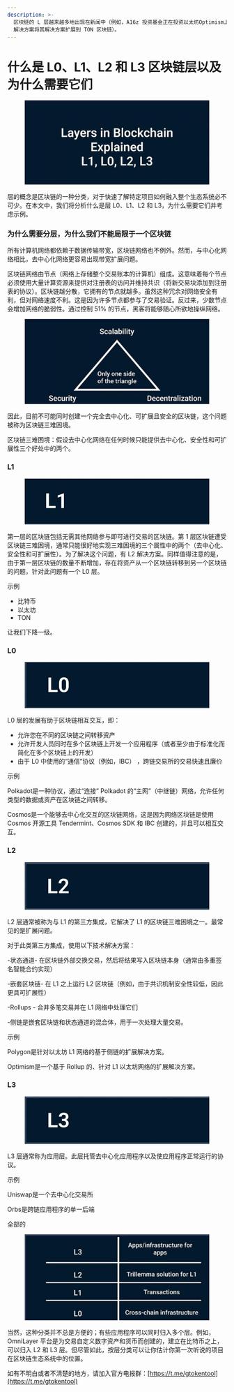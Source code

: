 ```yaml
---
description: >-
  区块链的 L 层越来越多地出现在新闻中（例如，A16z 投资基金正在投资以太坊Optimism上的 L2 解决方案，或者 Orbs 的 L3
  解决方案将其解决方案扩展到 TON 区块链）。
---
```


# 什么是 L0、L1、L2 和 L3 区块链层以及为什么需要它们

<figure><img src="../.gitbook/assets/111.png" alt=""><figcaption></figcaption></figure>

层的概念是区块链的一种分类，对于快速了解特定项目如何融入整个生态系统必不可少。在本文中，我们将分析什么是层 L0、L1、L2 和 L3，为什么需要它们并考虑示例。

### 为什么需要分层，为什么我们不能局限于一个区块链

所有计算机网络都依赖于数据传输带宽，区块链网络也不例外。然而，与中心化网络相比，去中心化网络更容易出现带宽扩展问题。

区块链网络由节点（网络上存储整个交易账本的计算机）组成。这意味着每个节点必须使用大量计算资源来提供对注册表的访问并维持共识（将新交易块添加到注册表的协议）。区块链越分散，它拥有的节点就越多。虽然这种冗余对网络安全有利，但对网络速度不利。这是因为许多节点都参与了交易验证。反过来，少数节点会增加网络的脆弱性。通过控制 51% 的节点，黑客将能够随心所欲地操纵网络。

<figure><img src="../.gitbook/assets/111 (1).png" alt=""><figcaption></figcaption></figure>

因此，目前不可能同时创建一个完全去中心化、可扩展且安全的区块链，这个问题被称为区块链三难困境。

区块链三难困境：假设去中心化网络在任何时候只能提供去中心化、安全性和可扩展性三个好处中的两个。

### L1

<figure><img src="../.gitbook/assets/111 (2).png" alt=""><figcaption></figcaption></figure>

第一层的区块链包括无需其他网络参与即可进行交易的区块链。第 1 层区块链遭受区块链三难困境，通常只能很好地实现三难困境的三个属性中的两个（去中心化、安全性和可扩展性）。为了解决这个问题，有 L2 解决方案。同样值得注意的是，由于第一层区块链的数量不断增加，存在将资产从一个区块链转移到另一个区块链的问题，针对此问题有一个 L0 层。

示例

* 比特币
* 以太坊
* TON

让我们下降一级。

### L0

<figure><img src="../.gitbook/assets/111 (3).png" alt=""><figcaption></figcaption></figure>

L0 层的发展有助于区块链相互交互，即：

* 允许您在不同的区块链之间转移资产
* 允许开发人员同时在多个区块链上开发一个应用程序（或者至少由于标准化而简化在多个区块链上的开发）
* 由于 L0 中使用的“通信”协议（例如，IBC） ，跨链交易所的交易快速且廉价

示例

Polkadot是一种协议，通过“连接” Polkadot 的“主网”（中继链）网络，允许任何类型的数据或资产在区块链之间转移。

Cosmos是一个能够去中心化交互的区块链网络，这是因为网络区块链是使用 Cosmos 开源工具 Tendermint、Cosmos SDK 和 IBC 创建的，并且可以相互交互。

### L2

<figure><img src="../.gitbook/assets/111 (4).png" alt=""><figcaption></figcaption></figure>

L2 层通常被称为与 L1 的第三方集成，它解决了 L1 的区块链三难困境之一。最常见的是扩展问题。

对于此类第三方集成，使用以下技术解决方案：

-状态通道- 在区块链外部交换交易，然后将结果写入区块链本身（通常由多重签名智能合约实现）

-嵌套区块链- 在 L1 之上运行 L2 区块链（例如，由于共识机制安全性较低，因此更具可扩展性）

-Rollups - 合并多笔交易并在 L1 网络中处理它们

-侧链是嵌套区块链和状态通道的混合体，用于一次处理大量交易。

示例

Polygon是针对以太坊 L1 网络的基于侧链的扩展解决方案。

Optimism是一个基于 Rollup 的、针对 L1 以太坊网络的扩展解决方案。

### L3

<figure><img src="../.gitbook/assets/111 (5).png" alt=""><figcaption></figcaption></figure>

L3 层通常称为应用层。此层托管去中心化应用程序以及使应用程序正常运行的协议。

示例

Uniswap是一个去中心化交易所

Orbs是跨链应用程序的单一后端

全部的

<figure><img src="../.gitbook/assets/111 (6).png" alt=""><figcaption></figcaption></figure>

当然，这种分类并不总是方便的；有些应用程序可以同时归入多个层。例如，OmniLayer 平台是为交易自定义数字资产和货币而创建的，建立在比特币之上，可以归入 L2 和 L3 层。但尽管如此，按层分类可以让你估计你第一次听说的项目在区块链生态系统中的位置。



如有不明白或者不清楚的地方，请加入官方电报群：[https://t.me/gtokentool](https://t.me/gtokentool)
